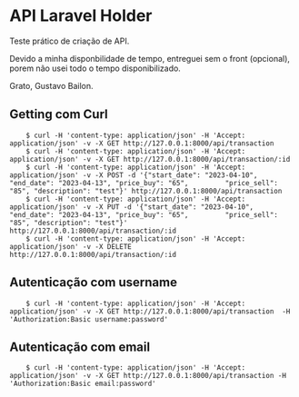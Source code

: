 # API Laravel Holder

Teste prático de criação de API.

Devido a minha disponbilidade de tempo, entreguei sem o front (opcional), porem não usei todo o tempo disponibilizado.

Grato, Gustavo Bailon.

## Getting com Curl

```
    $ curl -H 'content-type: application/json' -H 'Accept: application/json' -v -X GET http://127.0.0.1:8000/api/transaction
    $ curl -H 'content-type: application/json' -H 'Accept: application/json' -v -X GET http://127.0.0.1:8000/api/transaction/:id
    $ curl -H 'content-type: application/json' -H 'Accept: application/json' -v -X POST -d '{"start_date": "2023-04-10", "end_date": "2023-04-13", "price_buy": "65",         "price_sell": "85", "description": "test"}' http://127.0.0.1:8000/api/transaction
    $ curl -H 'content-type: application/json' -H 'Accept: application/json' -v -X PUT -d '{"start_date": "2023-04-10", "end_date": "2023-04-13", "price_buy": "65",         "price_sell": "85", "description": "test"}' http://127.0.0.1:8000/api/transaction/:id
    $ curl -H 'content-type: application/json' -H 'Accept: application/json' -v -X DELETE http://127.0.0.1:8000/api/transaction/:id
```

## Autenticação com username

```
    $ curl -H 'content-type: application/json' -H 'Accept: application/json' -v -X GET http://127.0.0.1:8000/api/transaction  -H 'Authorization:Basic username:password'
```

## Autenticação com email

```
    $ curl -H 'content-type: application/json' -H 'Accept: application/json' -v -X GET http://127.0.0.1:8000/api/transaction -H 'Authorization:Basic email:password'
```
